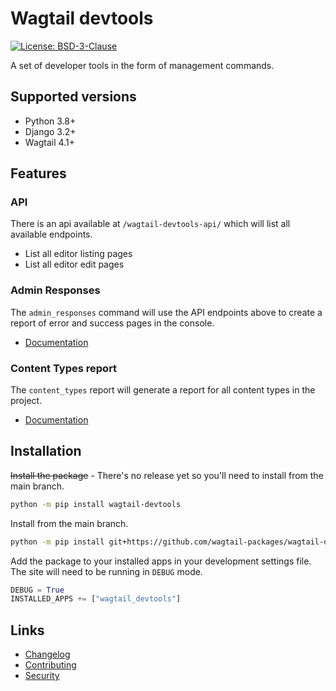 # Wagtail devtools

[![License: BSD-3-Clause](https://img.shields.io/badge/License-BSD--3--Clause-blue.svg)](https://opensource.org/licenses/BSD-3-Clause)

A set of developer tools in the form of management commands.

## Supported versions

- Python 3.8+
- Django 3.2+
- Wagtail 4.1+

## Features

### API

There is an api available at `/wagtail-devtools-api/` which will list all available endpoints.

- List all editor listing pages
- List all editor edit pages

### Admin Responses

The `admin_responses` command will use the API endpoints above to create a report of error and success pages in the console.

- [Documentation](docs/admin_responses.md)

### Content Types report

The `content_types` report will generate a report for all content types in the project.

- [Documentation](docs/content_types.md)

## Installation

~~Install the package~~ - There's no release yet so you'll need to install from the main branch.

```bash
python -m pip install wagtail-devtools
```

Install from the main branch.

```bash
python -m pip install git+https://github.com/wagtail-packages/wagtail-devtools#egg=wagtail_devtools
```

Add the package to your installed apps in your development settings file. The site will need to be running in `DEBUG` mode.

```python
DEBUG = True
INSTALLED_APPS += ["wagtail_devtools"]
```

## Links

- [Changelog](CHANGELOG.md)
- [Contributing](CONTRIBUTING.md)
- [Security](SECURITY.md)
